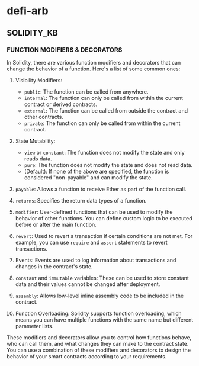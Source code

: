 # defi-arb

## SOLIDITY_KB

### FUNCTION MODIFIERS & DECORATORS
In Solidity, there are various function modifiers and decorators that can change the behavior of a function. Here's a list of some common ones:

1. Visibility Modifiers:
   - `public`: The function can be called from anywhere.
   - `internal`: The function can only be called from within the current contract or derived contracts.
   - `external`: The function can be called from outside the contract and other contracts.
   - `private`: The function can only be called from within the current contract.

2. State Mutability:
   - `view` or `constant`: The function does not modify the state and only reads data.
   - `pure`: The function does not modify the state and does not read data.
   - (Default): If none of the above are specified, the function is considered "non-payable" and can modify the state.

3. `payable`: Allows a function to receive Ether as part of the function call.

4. `returns`: Specifies the return data types of a function.

5. `modifier`: User-defined functions that can be used to modify the behavior of other functions. You can define custom logic to be executed before or after the main function.

6. `revert`: Used to revert a transaction if certain conditions are not met. For example, you can use `require` and `assert` statements to revert transactions.

7. Events: Events are used to log information about transactions and changes in the contract's state.

8. `constant` and `immutable` variables: These can be used to store constant data and their values cannot be changed after deployment.

9. `assembly`: Allows low-level inline assembly code to be included in the contract.

10. Function Overloading: Solidity supports function overloading, which means you can have multiple functions with the same name but different parameter lists.

These modifiers and decorators allow you to control how functions behave, who can call them, and what changes they can make to the contract state. You can use a combination of these modifiers and decorators to design the behavior of your smart contracts according to your requirements.

